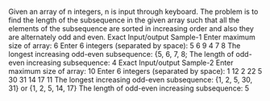 Given an array of n integers, n is input through keyboard. The problem is to find the length of the subsequence in the given array such that all the elements of the
subsequence are sorted in increasing order and also they are alternately odd and even.
Exact Input/output Sample-1
Enter maximum size of array: 6 Enter 6 integers (separated by space): 5 6 9 4 7 8 The longest increasing odd-even subsequence: {5, 6, 7, 8; The length of odd-even increasing subsequence: 4
Exact Input/output Sample-2
Enter maximum size of array: 10 Enter 6 integers (separated by space): 1 12 2 22 5 30 31 14 17 11 The longest increasing odd-even subsequence: {1, 2, 5, 30, 31} or {1, 2, 5, 14, 17} The length of odd-even increasing subsequence: 5